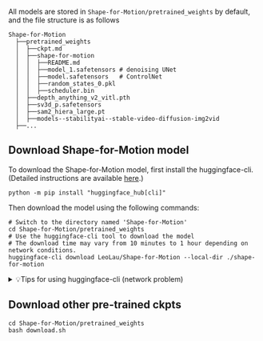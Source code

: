 
All models are stored in `Shape-for-Motion/pretrained_weights` by default, and the file structure is as follows
```shell
Shape-for-Motion
  ├──pretrained_weights
  │  ├──ckpt.md
  │  ├──shape-for-motion
  │  │  ├──README.md
  │  │  ├──model_1.safetensors # denoising UNet
  │  │  ├──model.safetensors   # ControlNet
  │  │  ├──random_states_0.pkl
  │  │  ├──scheduler.bin
  │  ├──depth_anything_v2_vitl.pth
  │  ├──sv3d_p.safetensors
  │  ├──sam2_hiera_large.pt
  │  ├──models--stabilityai--stable-video-diffusion-img2vid
  ├──...
```

## Download Shape-for-Motion model
To download the Shape-for-Motion model, first install the huggingface-cli. (Detailed instructions are available [here](https://huggingface.co/docs/huggingface_hub/guides/cli).)

```shell
python -m pip install "huggingface_hub[cli]"
```

Then download the model using the following commands:

```shell
# Switch to the directory named 'Shape-for-Motion'
cd Shape-for-Motion/pretrained_weights
# Use the huggingface-cli tool to download the model
# The download time may vary from 10 minutes to 1 hour depending on network conditions.
huggingface-cli download LeoLau/Shape-for-Motion --local-dir ./shape-for-motion
```

<details>
<summary>💡Tips for using huggingface-cli (network problem)</summary>

##### 1. Using HF-Mirror

If you encounter slow download speeds in China, you can try a mirror to speed up the download process. For example,

```shell
HF_ENDPOINT=https://hf-mirror.com huggingface-cli download xxx
```

##### 2. Resume Download

`huggingface-cli` supports resuming downloads. If the download is interrupted, you can just rerun the download 
command to resume the download process.

Note: If an `No such file or directory: 'ckpts/.huggingface/.gitignore.lock'` like error occurs during the download 
process, you can ignore the error and rerun the download command.

</details>

 
## Download other pre-trained ckpts
```shell
cd Shape-for-Motion/pretrained_weights
bash download.sh
```